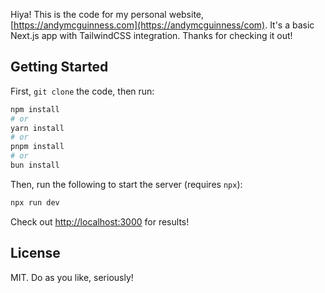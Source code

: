 Hiya! This is the code for my personal website, [https://andymcguinness.com](https://andymcguinness/com). It's a basic Next.js app with TailwindCSS integration. Thanks for checking it out!

## Getting Started

First, `git clone` the code, then run:

```bash
npm install
# or
yarn install
# or
pnpm install
# or
bun install
```

Then, run the following to start the server (requires `npx`):


```bash
npx run dev
```

Check out [http://localhost:3000](http://localhost:300) for results!

## License

MIT. Do as you like, seriously!